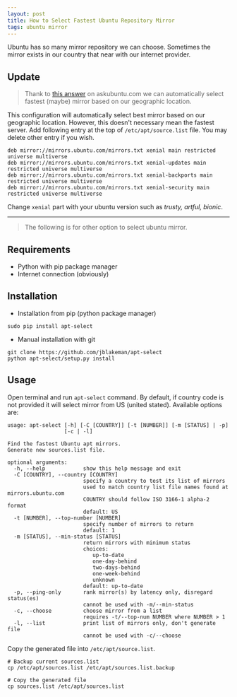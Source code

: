 ```yaml
---
layout: post
title: How to Select Fastest Ubuntu Repository Mirror
tags: ubuntu mirror
---
```

Ubuntu has so many mirror repository we can choose. Sometimes the mirror exists in our country that near with our internet provider.

## Update

> Thank to [this answer][answer] on askubuntu.com we can automatically select fastest (maybe) mirror based on our geographic location.

This configuration will automatically select best mirror based on our geographic location. However, this doesn't necessary mean the fastest server. Add following entry at the top of `/etc/apt/source.list` file. You may delete other entry if you wish.

```shell
deb mirror://mirrors.ubuntu.com/mirrors.txt xenial main restricted universe multiverse
deb mirror://mirrors.ubuntu.com/mirrors.txt xenial-updates main restricted universe multiverse
deb mirror://mirrors.ubuntu.com/mirrors.txt xenial-backports main restricted universe multiverse
deb mirror://mirrors.ubuntu.com/mirrors.txt xenial-security main restricted universe multiverse
```

Change `xenial` part with your ubuntu version such as *trusty, artful, bionic*.

---

> The following is for other option to select ubuntu mirror.

## Requirements

- Python with pip package manager
- Internet connection (obviously)

## Installation

- Installation from pip (python package manager)

```shell
sudo pip install apt-select
```

- Manual installation with git

```shell
git clone https://github.com/jblakeman/apt-select
python apt-select/setup.py install
```

[apt-select-repo]: https://github.com/jblakeman/apt-select

## Usage

Open terminal and run `apt-select` command. By default, if country code is not provided it will select mirror from US (united stated). Available options are:

```
usage: apt-select [-h] [-C [COUNTRY]] [-t [NUMBER]] [-m [STATUS] | -p]
                  [-c | -l]

Find the fastest Ubuntu apt mirrors.
Generate new sources.list file.

optional arguments:
  -h, --help            show this help message and exit
  -C [COUNTRY], --country [COUNTRY]
                        specify a country to test its list of mirrors
                        used to match country list file names found at mirrors.ubuntu.com
                        COUNTRY should follow ISO 3166-1 alpha-2 format
                        default: US
  -t [NUMBER], --top-number [NUMBER]
                        specify number of mirrors to return
                        default: 1
  -m [STATUS], --min-status [STATUS]
                        return mirrors with minimum status
                        choices:
                           up-to-date
                           one-day-behind
                           two-days-behind
                           one-week-behind
                           unknown
                        default: up-to-date
  -p, --ping-only       rank mirror(s) by latency only, disregard status(es)
                        cannot be used with -m/--min-status
  -c, --choose          choose mirror from a list
                        requires -t/--top-num NUMBER where NUMBER > 1
  -l, --list            print list of mirrors only, don't generate file
                        cannot be used with -c/--choose
```

Copy the generated file into `/etc/apt/source.list`.

```shell
# Backup current sources.list
cp /etc/apt/sources.list /etc/apt/sources.list.backup

# Copy the generated file
cp sources.list /etc/apt/sources.list
```

[answer]:https://askubuntu.com/a/9035/562900
